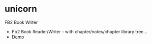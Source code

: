# unicorn
FB2 Book Writer
* Fb2 Book Reader/Writer - with chapter/notes/chapter library tree...
* <a href="http://caragulak.nsupdate.info/proj/unicorn/index.html">Demo</a>
